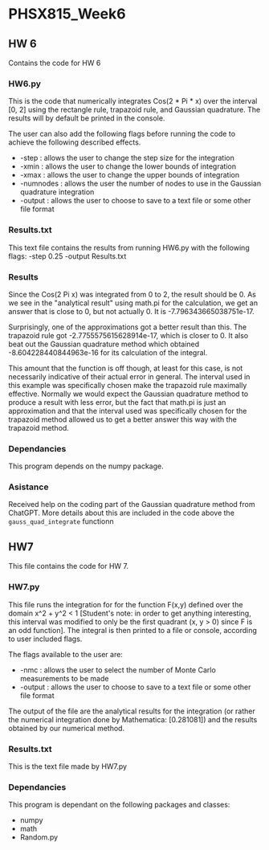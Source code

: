 # PHSX815_Week6

## HW 6
Contains the code for HW 6

### HW6.py
This is the code that numerically integrates Cos(2 * Pi * x) over the interval [0, 2] using the rectangle rule, trapazoid rule, and Gaussian quadrature. The results will by default be printed in the console.

The user can also add the following flags before running the code to achieve the following described effects.
- -step : allows the user to change the step size for the integration
- -xmin : allows the user to change the lower bounds of integration
- -xmax : allows the user to change the upper bounds of integration
- -numnodes : allows the user the number of nodes to use in the Gaussian quadrature integration 
- -output : allows the user to choose to save to a text file or some other file format

### Results.txt
This text file contains the results from running HW6.py with the following flags: -step 0.25 -output Results.txt

### Results
Since the Cos(2 Pi x) was integrated from 0 to 2, the result should be 0. As we see in the "analytical result" using math.pi for the calculation, we get an answer that is close to 0, but not actually 0. It is -7.796343665038751e-17.

Surprisingly, one of the approximations got a better result than this. The trapazoid rule got -2.7755575615628914e-17, which is closer to 0. It also beat out the Gaussian quadrature method which obtained -8.604228440844963e-16 for its calculation of the integral.

This amount that the function is off though, at least for this case, is not necessarily indicative of their actual error in general. The interval used in this example was specifically chosen make the trapazoid rule maximally effective. Normally we would expect the Gaussian quadrature method to produce a result with less error, but the fact that math.pi is just an approximation and that the interval used was specifically chosen for the trapazoid method allowed us to get a better answer this way with the trapazoid method.

### Dependancies
This program depends on the numpy package.

### Asistance
Received help on the coding part of the Gaussian quadrature method from ChatGPT. More details about this are included in the code above the `gauss_quad_integrate` functionn


## HW7
This file contains the code for HW 7. 

### HW7.py 
This file runs the integration for for the function F(x,y) defined over the domain x^2 + y^2 < 1 [Student's note: in order to get anything interesting, this interval was modified to only be the first quadrant (x, y > 0) since F is an odd function]. The integral is then printed to a file or console, according to user included flags.

The flags available to the user are:
- -nmc : allows the user to select the number of Monte Carlo measurements to be made
- -output : allows the user to choose to save to a text file or some other file format

The output of the file are the analytical results for the integration (or rather the numerical integration done by Mathematica: [0.281081]) and the results obtained by our numerical method.

### Results.txt
This is the text file made by HW7.py

### Dependancies
This program is dependant on the following packages and classes:
- numpy
- math
- Random.py 

